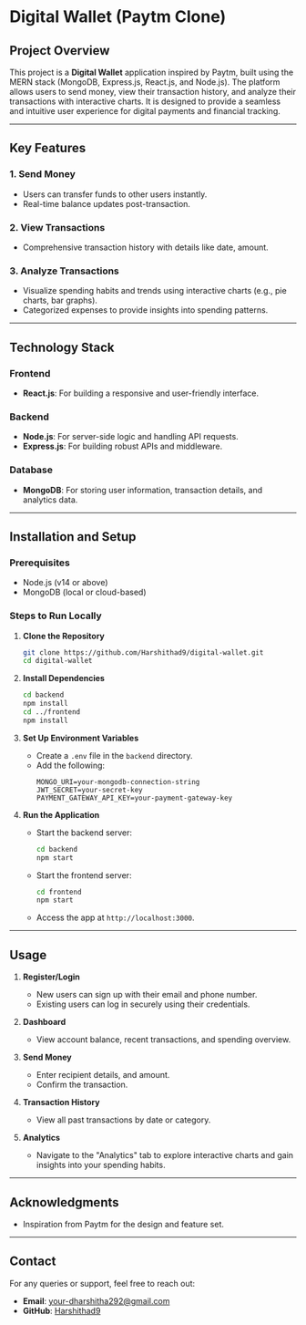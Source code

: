 # Digital Wallet (Paytm Clone)

## Project Overview

This project is a **Digital Wallet** application inspired by Paytm, built using the MERN stack (MongoDB, Express.js, React.js, and Node.js). The platform allows users to send money, view their transaction history, and analyze their transactions with interactive charts. It is designed to provide a seamless and intuitive user experience for digital payments and financial tracking.

---

## Key Features

### 1. **Send Money**
- Users can transfer funds to other users instantly.
- Real-time balance updates post-transaction.

### 2. **View Transactions**
- Comprehensive transaction history with details like date, amount.

### 3. **Analyze Transactions**
- Visualize spending habits and trends using interactive charts (e.g., pie charts, bar graphs).
- Categorized expenses to provide insights into spending patterns.

---

## Technology Stack

### Frontend
- **React.js**: For building a responsive and user-friendly interface.

### Backend
- **Node.js**: For server-side logic and handling API requests.
- **Express.js**: For building robust APIs and middleware.

### Database
- **MongoDB**: For storing user information, transaction details, and analytics data.

---

## Installation and Setup

### Prerequisites
- Node.js (v14 or above)
- MongoDB (local or cloud-based)

### Steps to Run Locally

1. **Clone the Repository**
   ```bash
   git clone https://github.com/Harshithad9/digital-wallet.git
   cd digital-wallet
   ```

2. **Install Dependencies**
   ```bash
   cd backend
   npm install
   cd ../frontend
   npm install
   ```

3. **Set Up Environment Variables**
   - Create a `.env` file in the `backend` directory.
   - Add the following:
     ```env
     MONGO_URI=your-mongodb-connection-string
     JWT_SECRET=your-secret-key
     PAYMENT_GATEWAY_API_KEY=your-payment-gateway-key
     ```

4. **Run the Application**
   - Start the backend server:
     ```bash
     cd backend
     npm start
     ```
   - Start the frontend server:
     ```bash
     cd frontend
     npm start
     ```
   - Access the app at `http://localhost:3000`.

---

## Usage

1. **Register/Login**
   - New users can sign up with their email and phone number.
   - Existing users can log in securely using their credentials.

2. **Dashboard**
   - View account balance, recent transactions, and spending overview.

3. **Send Money**
   - Enter recipient details, and amount.
   - Confirm the transaction.

4. **Transaction History**
   - View all past transactions by date or category.

5. **Analytics**
   - Navigate to the "Analytics" tab to explore interactive charts and gain insights into your spending habits.

---

## Acknowledgments

- Inspiration from Paytm for the design and feature set.

---

## Contact

For any queries or support, feel free to reach out:
- **Email**: your-dharshitha292@gmail.com
- **GitHub**: [Harshithad9](https://github.com/Harshithad9/digital-wallet.git)

